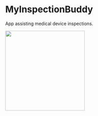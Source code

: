 # MyInspectionBuddy
App assisting medical device inspections.

<img src="https://github.com/argus1/MyInspectionBuddy/blob/main/images/inspectionbuddy.webp" width="250" height="250">
